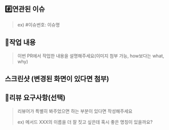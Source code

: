 ## #️⃣연관된 이슈

> ex) #이슈번호: 이슈명

## 📝작업 내용

> 이번 PR에서 작업한 내용을 설명해주세요(이미지 첨부 가능, how보다는 what, why)

## 스크린샷 (변경된 화면이 있다면 첨부)

## 💬리뷰 요구사항(선택)

> 리뷰어가 특별히 봐주었으면 하는 부분이 있다면 작성해주세요
>
> ex) 메서드 XXX의 이름을 더 잘 짓고 싶은데 혹시 좋은 명칭이 있을까요?
